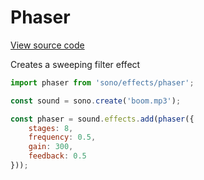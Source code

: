 # Phaser

[View source code](../effects/phaser.js)

Creates a sweeping filter effect

```javascript
import phaser from 'sono/effects/phaser';

const sound = sono.create('boom.mp3');

const phaser = sound.effects.add(phaser({
    stages: 8,
	frequency: 0.5,
	gain: 300,
	feedback: 0.5
}));
```
